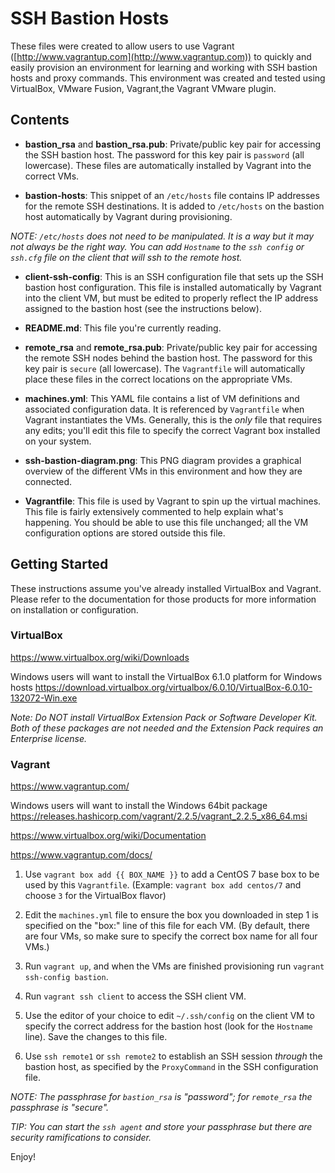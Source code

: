 # SSH Bastion Hosts

These files were created to allow users to use Vagrant ([http://www.vagrantup.com](http://www.vagrantup.com)) to quickly and easily provision an environment for learning and working with SSH bastion hosts and proxy commands. This environment was created and tested using VirtualBox, VMware Fusion, Vagrant,the Vagrant VMware plugin.

## Contents

* **bastion\_rsa** and **bastion\_rsa.pub**: Private/public key pair for accessing the SSH bastion host. The password for this key pair is `password` (all lowercase). These files are automatically installed by Vagrant into the correct VMs.

* **bastion-hosts**: This snippet of an `/etc/hosts` file contains IP addresses for the remote SSH destinations. It is added to `/etc/hosts` on the bastion host automatically by Vagrant during provisioning.

_NOTE: `/etc/hosts` does not need to be manipulated. It is a way but it may not always be the right way. You can add `Hostname` to the `ssh config` or `ssh.cfg` file on the client that will ssh to the remote host._

* **client-ssh-config**: This is an SSH configuration file that sets up the SSH bastion host configuration. This file is installed automatically by Vagrant into the client VM, but must be edited to properly reflect the IP address assigned to the bastion host (see the instructions below).

* **README.md**: This file you're currently reading.

* **remote\_rsa** and **remote\_rsa.pub**: Private/public key pair for accessing the remote SSH nodes behind the bastion host. The password for this key pair is `secure` (all lowercase). The `Vagrantfile` will automatically place these files in the correct locations on the appropriate VMs.

* **machines.yml**: This YAML file contains a list of VM definitions and associated configuration data. It is referenced by `Vagrantfile` when Vagrant instantiates the VMs. Generally, this is the _only_ file that requires any edits; you'll edit this file to specify the correct Vagrant box installed on your system.

* **ssh-bastion-diagram.png**: This PNG diagram provides a graphical overview of the different VMs in this environment and how they are connected.

* **Vagrantfile**: This file is used by Vagrant to spin up the virtual machines. This file is fairly extensively commented to help explain what's happening. You should be able to use this file unchanged; all the VM configuration options are stored outside this file.

## Getting Started

These instructions assume you've already installed VirtualBox and Vagrant. Please refer to the documentation for those products for more information on installation or configuration.


### VirtualBox
https://www.virtualbox.org/wiki/Downloads
 
Windows users will want to install the VirtualBox 6.1.0 platform for Windows hosts
https://download.virtualbox.org/virtualbox/6.0.10/VirtualBox-6.0.10-132072-Win.exe
 
_Note: Do NOT install VirtualBox Extension Pack or Software Developer Kit. Both of these packages are not needed and the Extension Pack requires an Enterprise license._
 
### Vagrant
https://www.vagrantup.com/
 
Windows users will want to install the Windows 64bit package
https://releases.hashicorp.com/vagrant/2.2.5/vagrant_2.2.5_x86_64.msi

https://www.virtualbox.org/wiki/Documentation

https://www.vagrantup.com/docs/

1. Use `vagrant box add {{ BOX_NAME }}` to add a CentOS 7 base box to be used by this `Vagrantfile`. (Example: `vagrant box add centos/7` and choose `3` for the VirtualBox flavor)

1. Edit the `machines.yml` file to ensure the box you downloaded in step 1 is specified on the "box:" line of this file for each VM. (By default, there are four VMs, so make sure to specify the correct box name for all four VMs.)

1. Run `vagrant up`, and when the VMs are finished provisioning run `vagrant ssh-config bastion`.

1. Run `vagrant ssh client` to access the SSH client VM.

1. Use the editor of your choice to edit `~/.ssh/config` on the client VM to specify the correct address for the bastion host (look for the `Hostname` line). Save the changes to this file.

1. Use `ssh remote1` or `ssh remote2` to establish an SSH session _through_ the bastion host, as specified by the `ProxyCommand` in the SSH configuration file.

_NOTE: The passphrase for `bastion_rsa` is "password"; for `remote_rsa` the passphrase is "secure"._

_TIP: You can start the `ssh agent` and store your passphrase but there are security ramifications to consider._


Enjoy!
